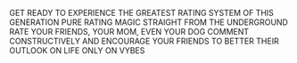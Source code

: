 GET READY TO EXPERIENCE THE GREATEST RATING SYSTEM OF THIS GENERATION
PURE RATING MAGIC 
STRAIGHT FROM THE UNDERGROUND 
RATE YOUR FRIENDS, YOUR MOM, EVEN YOUR DOG
COMMENT CONSTRUCTIVELY AND ENCOURAGE YOUR FRIENDS TO BETTER THEIR OUTLOOK ON LIFE
ONLY ON
VYBES
